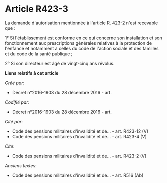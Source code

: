# Article R423-3

La demande d'autorisation mentionnée à l'article R. 423-2 n'est recevable que :

1° Si l'établissement est conforme en ce qui concerne son installation et son fonctionnement aux prescriptions générales
relatives à la protection de l'enfance et notamment à celles du code de l'action sociale et des familles et du code de la
santé publique ;

2° Si son directeur est âgé de vingt-cinq ans révolus.

**Liens relatifs à cet article**

_Créé par_:

  - Décret n°2016-1903 du 28 décembre 2016 - art.

_Codifié par_:

  - Décret n°2016-1903 du 28 décembre 2016 - art.

_Cité par_:

  - Code des pensions militaires d'invalidité et de... - art. R423-12 (V)
  - Code des pensions militaires d'invalidité et de... - art. R423-4 (V)

_Cite_:

  - Code des pensions militaires d'invalidité et de... - art. R423-2 (V)

_Anciens textes_:

  - Code des pensions militaires d'invalidité et de... - art. R516 (Ab)
